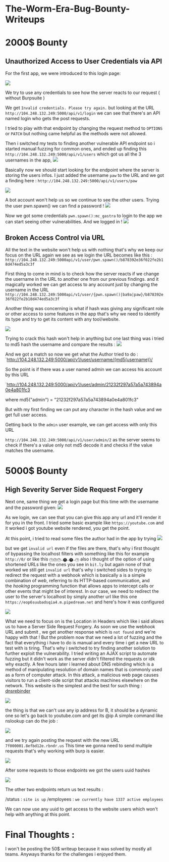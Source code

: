# The-Worm-Era-Bug-Bounty-Writeups

# 2000$ Bounty
## Unauthorized Access to User Credentials via API
For the first app, we were introduced to this login page: 


![](images/1.png)

We try to use any credentials to see how the server reacts to our request ( without Burpsuite )

We get `Invalid credentials. Please try again.` but looking at the URL `http://104.248.132.249:5000/api/v1/login` we can see that there's an API named login who gets the post requests.

I tried to play with that endpoint by changing the request method to `OPTIONS` or `PATCH`  but nothing came helpful as the methods were not allowed.

Then i switched my tests to finding another vulnerable API endpoint so i started manual fuzzing for common ones, and ended up finding this `http://104.248.132.249:5000/api/v1/users`  which got us all the 3 usernames in the app, 
![](images/2.png)

Basically now we should start looking for the endpoint where the server is storing the users infos. I just added the username `paw` to the URL and we got a finding 
here : `http://104.248.132.249:5000/api/v1/users/paw`

![](images/3.png)

A bot account won't help us so we continue to see the other users.
Trying the user pwn.spawn() we can find a password ! 
![](images/4.png)


Now we got some credentials `pwn.spawn():mc_gastra` to login to the app we can start seeing other vulnerabilities.
And we logged in ! 
![](images/5.png)
## Broken Access Control via URL 

All the text in the website won't help us with nothing that's why we keep our focus on the URL again we see as we login the URL becomes like this : 
`http://104.248.132.249:5000api/v1/user/pwn.spawn()/b878392e36f022fe2b18d474ed5a3c3f`

First thing to come in mind is to check how the server reacts if we change the username in the URL to another one from our previous findings.
and it magically worked we can get access to any account just by changing the username in the URL 
`http://104.248.132.249:5000api/v1/user/{pwn.spawn()|ba9a|paw}/b878392e36f022fe2b18d474ed5a3c3f`

Another thing was concerning is what if hash was giving any significant role or other access to some features in the app that's why we need to identify its type and try to get its content with any tool/website. 

![](images/6.png)

Trying to crack this hash won't help in anything but one last thing was i tried to md5 hash the username and compare the results :
![](images/7.png)

And we got a match so now we get what the Author tried to do : 
`http://104.248.132.249:5000/api/v1/user/username/{md5(username)}/

So the point is if there was a user named admin we can access his account by this URL

`http://104.248.132.249:5000/api/v1/user/admin/21232f297a57a5a743894a0e4a801fc3

where md5("admin") = "21232f297a57a5a743894a0e4a801fc3"

But with my first finding we can put any character in the hash value and we get full user access.

Getting back to the `admin` user example, we can get access with only this URL

`http://104.248.132.249:5000/api/v1/user/admin/2` 
as the server seems to check if there's a value only not md5 decode it and checks if the value matches the username.


# 5000$ Bounty
## High Severity Server Side Request Forgery

Next one, same thing we get a login page but this time with the username and the password given:
![](images/8.png)

As we login, we can see that you can give this app any url and it'll render it for you in the front.
I tried some basic example like `https://youtube.com` and it worked i got youtube website rendered, you get the point.

At this point, i tried to read some files the author had in the app by trying 
![](images/9.png)

but we get `invalid url` even if the files are there, that's why i first thought of bypassing the localhost filters with something like this for example `http://0/` or like this `⓵⓶⓻.⓿.⓿.⓵` also i thought of the option of using shortened URLs like the ones you see in `bit.ly` but again  none of that worked we still get `invalid url`
that's why i switched sides to trying to redirect the request with a webhook which is basically a is a simple combination of _web_, referring to its HTTP-based communication, and the _hooking_ programming function that allows apps to intercept calls or other events that might be of interest. 
In our case, we need to redirect the user to the server's localhost by simply another url like this one `https://eop6suubadsqia4.m.pipedream.net`
and here's how it was configured 

![](images/10.png)

What we need to focus on is the Location in Headers which like i said allows us to have a Server Side Request Forgery.
As soon we use the webhook URL and submit , we get another response which is `not found` and we're happy with that ! 
But the problem now that we need a lot of fuzzing and the fact that everything i have to do is manual and every time i get a new URL to test with is tiring.
That's why i switched to try finding another solution to further exploit the vulnerability.
I tried writing an AJAX script to automate fuzzing but it didn't work as the server didn't filtered the requests or idk why exactly.
A few hours later i learned about DNS rebinding which is a method of manipulating resolution of domain names that is commonly used as a form of computer attack. In this attack, a malicious web page causes visitors to run a client-side script that attacks machines elsewhere on the network.
This website is the simplest and the best for such thing : [dnsrebinder](https://lock.cmpxchg8b.com/rebinder.html)

![](images/11.png)

the thing is that we can't use any ip address for B, it should be a dynamic one so let's go back to youtube.com and get its @ip 
A simple command like nslookup can do the job :

![](images/12.png)

and we try again posting the request with the new URL `7f000001.8efbd12e.rbndr.us`
This time we gonna need to send multiple requests that's why working with burp is easier.

![](images/13.png)

After some requests to those endpoints we got the users uuid hashes 

![](images/14.png)

The other two endpoints return us text results :

/status : `site is up`
/employees : `we currently have 1337 active employees`

We can now use any uuid to get access to the website users which won't help with anything at this point.

# Final Thoughts :

I won't be posting the 50$ writeup because it was solved by mostly all teams. 
Anyways thanks for the challenges i enjoyed them. 
